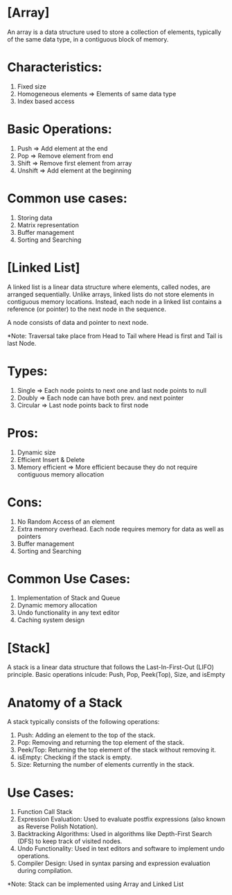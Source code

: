 # [Array]

An array is a data structure used to store a collection of elements, typically of the same data type, in a contiguous block of memory.

# Characteristics:

1. Fixed size
2. Homogeneous elements => Elements of same data type
3. Index based access

# Basic Operations:

1. Push => Add element at the end
2. Pop => Remove element from end
3. Shift => Remove first element from array
4. Unshift => Add element at the beginning

# Common use cases:

1. Storing data
2. Matrix representation
3. Buffer management
4. Sorting and Searching

# [Linked List]

A linked list is a linear data structure where elements, called nodes, are arranged sequentially. Unlike arrays, linked lists do not store elements in contiguous memory locations. Instead, each node in a linked list contains a reference (or pointer) to the next node in the sequence.

A node consists of data and pointer to next node.

\*Note: Traversal take place from Head to Tail where Head is first and Tail is last Node.

# Types:

1. Single => Each node points to next one and last node points to null
2. Doubly => Each node can have both prev. and next pointer
3. Circular => Last node points back to first node

# Pros:

1. Dynamic size
2. Efficient Insert & Delete
3. Memory efficient => More efficient because they do not require contiguous memory allocation

# Cons:

1. No Random Access of an element
2. Extra memory overhead. Each node requires memory for data as well as pointers
3. Buffer management
4. Sorting and Searching

# Common Use Cases:

1. Implementation of Stack and Queue
2. Dynamic memory allocation
3. Undo functionality in any text editor
4. Caching system design

# [Stack]

A stack is a linear data structure that follows the Last-In-First-Out (LIFO) principle. Basic operations inlcude: Push, Pop, Peek(Top), Size, and isEmpty

# Anatomy of a Stack

A stack typically consists of the following operations:

1. Push: Adding an element to the top of the stack.
2. Pop: Removing and returning the top element of the stack.
3. Peek/Top: Returning the top element of the stack without removing it.
4. isEmpty: Checking if the stack is empty.
5. Size: Returning the number of elements currently in the stack.

# Use Cases:

1. Function Call Stack
2. Expression Evaluation: Used to evaluate postfix expressions (also known as Reverse Polish Notation).
3. Backtracking Algorithms: Used in algorithms like Depth-First Search (DFS) to keep track of visited nodes.
4. Undo Functionality: Used in text editors and software to implement undo operations.
5. Compiler Design: Used in syntax parsing and expression evaluation during compilation.

\*Note: Stack can be implemented using Array and Linked List
